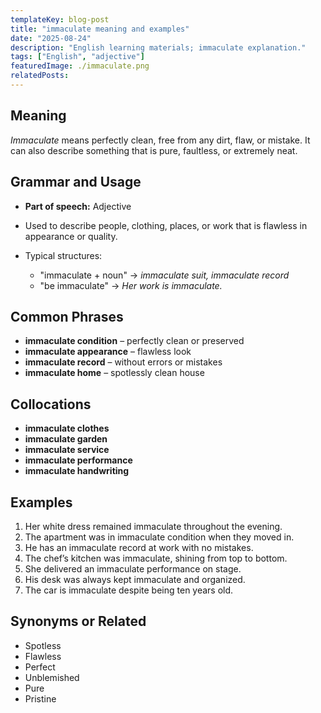 ```yaml
---
templateKey: blog-post
title: "immaculate meaning and examples"
date: "2025-08-24"
description: "English learning materials; immaculate explanation."
tags: ["English", "adjective"]
featuredImage: ./immaculate.png
relatedPosts:
---
```


## Meaning

_Immaculate_ means perfectly clean, free from any dirt, flaw, or mistake. It can also describe something that is pure, faultless, or extremely neat.

## Grammar and Usage

- **Part of speech:** Adjective
- Used to describe people, clothing, places, or work that is flawless in appearance or quality.
- Typical structures:

  - "immaculate + noun" → _immaculate suit, immaculate record_
  - "be immaculate" → _Her work is immaculate._

## Common Phrases

- **immaculate condition** – perfectly clean or preserved
- **immaculate appearance** – flawless look
- **immaculate record** – without errors or mistakes
- **immaculate home** – spotlessly clean house

## Collocations

- **immaculate clothes**
- **immaculate garden**
- **immaculate service**
- **immaculate performance**
- **immaculate handwriting**

## Examples

1. Her white dress remained immaculate throughout the evening.
2. The apartment was in immaculate condition when they moved in.
3. He has an immaculate record at work with no mistakes.
4. The chef’s kitchen was immaculate, shining from top to bottom.
5. She delivered an immaculate performance on stage.
6. His desk was always kept immaculate and organized.
7. The car is immaculate despite being ten years old.

## Synonyms or Related

- Spotless
- Flawless
- Perfect
- Unblemished
- Pure
- Pristine
